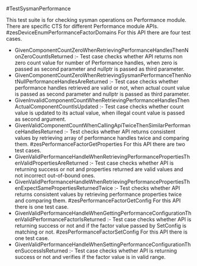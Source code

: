 #TestSysmanPerformance

This test suite is for checking sysman operations on Performance module. There are specific CTS for different Performance module APIs.
#zesDeviceEnumPerformanceFactorDomains
For this API there are four test cases.
* GivenComponentCountZeroWhenRetrievingPerformanceHandlesThenNonZeroCountIsReturned :- Test case checks whether API returns non zero count value for number of Performance handles, when zero is passed as second parameter and nullptr is passed as third parameter.
* GivenComponentCountZeroWhenRetrievingSysmanPerformanceThenNotNullPerformanceHandlesAreReturned :- Test case checks whether performance handles retrieved are valid or not, when actual count value is passed as second parameter and nullptr is passed as third parameter.
* GivenInvalidComponentCountWhenRetrievingPerformanceHandlesThenActualComponentCountIsUpdated :- Test case checks whether count value is updated to its actual value, when illegal count value is passed as second argument.
* GivenValidComponentCountWhenCallingApiTwiceThenSimilarPerformanceHandlesReturned :- Test checks whether API returns consistent values by retrieving array of performance handles twice and comparing them.
#zesPerformanceFactorGetProperties
For this API there are two test cases.
* GivenValidPerformanceHandleWhenRetrievingPerformancePropertiesThenValidPropertiesAreReturned :- Test case checks whether API is returning success or not and properties returned are valid values and not incorrect out-of-bound ones.
* GivenValidPerformanceHandleWhenRetrievingPerformancePropertiesThenExpectSamePropertiesReturnedTwice :- Test checks whether API returns consistent values by retrieving performance properties twice and comparing them.
#zesPerformanceFactorGetConfig
For this API there is one test case.
* GivenValidPerformanceHandleWhenGettingPerformanceConfigurationThenValidPerformanceFactorIsReturned :- Test case checks whether API is returning success or not and if the factor value passed by SetConfig is matching or not.
#zesPerformanceFactorSetConfig
For this API there is one test case.
* GivenValidPerformanceHandleWhenSettingPerformanceConfigurationThenSuccessIsReturned :- Test case checks whether API is returning success or not and verifies if the factor value is in valid range.

